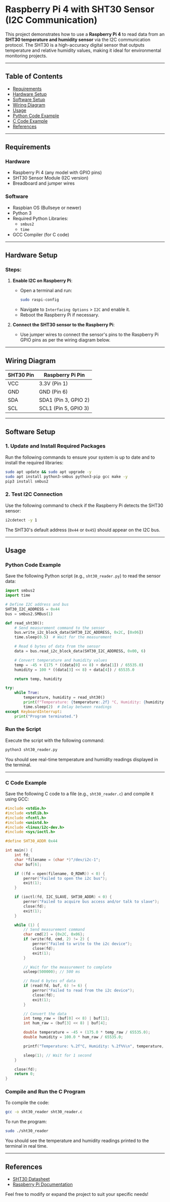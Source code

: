 # Raspberry Pi 4 with SHT30 Sensor (I2C Communication)

This project demonstrates how to use a **Raspberry Pi 4** to read data from an **SHT30 temperature and humidity sensor** via the I2C communication protocol. The SHT30 is a high-accuracy digital sensor that outputs temperature and relative humidity values, making it ideal for environmental monitoring projects.

---

## Table of Contents

- [Requirements](#requirements)
- [Hardware Setup](#hardware-setup)
- [Software Setup](#software-setup)
- [Wiring Diagram](#wiring-diagram)
- [Usage](#usage)
- [Python Code Example](#python-code-example)
- [C Code Example](#c-code-example)
- [References](#references)

---

## Requirements

### Hardware
- Raspberry Pi 4 (any model with GPIO pins)
- SHT30 Sensor Module (I2C version)
- Breadboard and jumper wires

### Software
- Raspbian OS (Bullseye or newer)
- Python 3
- Required Python Libraries:
  - `smbus2`
  - `time`
- GCC Compiler (for C code)

---

## Hardware Setup

### Steps:
1. **Enable I2C on Raspberry Pi**:
   - Open a terminal and run:
     ```bash
     sudo raspi-config
     ```
   - Navigate to `Interfacing Options` > `I2C` and enable it.
   - Reboot the Raspberry Pi if necessary.

2. **Connect the SHT30 sensor to the Raspberry Pi**:
   - Use jumper wires to connect the sensor's pins to the Raspberry Pi GPIO pins as per the wiring diagram below.

---

## Wiring Diagram

| **SHT30 Pin** | **Raspberry Pi Pin** |
|---------------|----------------------|
| VCC           | 3.3V (Pin 1)         |
| GND           | GND (Pin 6)          |
| SDA           | SDA1 (Pin 3, GPIO 2) |
| SCL           | SCL1 (Pin 5, GPIO 3) |

---

## Software Setup

### 1. Update and Install Required Packages
Run the following commands to ensure your system is up to date and to install the required libraries:
```bash
sudo apt update && sudo apt upgrade -y
sudo apt install python3-smbus python3-pip gcc make -y
pip3 install smbus2
```

### 2. Test I2C Connection
Use the following command to check if the Raspberry Pi detects the SHT30 sensor:
```bash
i2cdetect -y 1
```
The SHT30's default address (`0x44` or `0x45`) should appear on the I2C bus.

---

## Usage

### Python Code Example
Save the following Python script (e.g., `sht30_reader.py`) to read the sensor data:

```python
import smbus2
import time

# Define I2C address and bus
SHT30_I2C_ADDRESS = 0x44
bus = smbus2.SMBus(1)

def read_sht30():
    # Send measurement command to the sensor
    bus.write_i2c_block_data(SHT30_I2C_ADDRESS, 0x2C, [0x06])
    time.sleep(0.5)  # Wait for the measurement

    # Read 6 bytes of data from the sensor
    data = bus.read_i2c_block_data(SHT30_I2C_ADDRESS, 0x00, 6)

    # Convert temperature and humidity values
    temp = -45 + (175 * ((data[0] << 8) + data[1]) / 65535.0)
    humidity = 100 * ((data[3] << 8) + data[4]) / 65535.0

    return temp, humidity

try:
    while True:
        temperature, humidity = read_sht30()
        print(f"Temperature: {temperature:.2f} °C, Humidity: {humidity:.2f}%")
        time.sleep(2)  # Delay between readings
except KeyboardInterrupt:
    print("Program terminated.")
```

### Run the Script
Execute the script with the following command:
```bash
python3 sht30_reader.py
```
You should see real-time temperature and humidity readings displayed in the terminal.

---

### C Code Example
Save the following C code to a file (e.g., `sht30_reader.c`) and compile it using GCC:

```c
#include <stdio.h>
#include <stdlib.h>
#include <fcntl.h>
#include <unistd.h>
#include <linux/i2c-dev.h>
#include <sys/ioctl.h>

#define SHT30_ADDR 0x44

int main() {
    int fd;
    char *filename = (char *)"/dev/i2c-1";
    char buf[6];

    if ((fd = open(filename, O_RDWR)) < 0) {
        perror("Failed to open the i2c bus");
        exit(1);
    }

    if (ioctl(fd, I2C_SLAVE, SHT30_ADDR) < 0) {
        perror("Failed to acquire bus access and/or talk to slave");
        close(fd);
        exit(1);
    }

    while (1) {
        // Send measurement command
        char cmd[2] = {0x2C, 0x06};
        if (write(fd, cmd, 2) != 2) {
            perror("Failed to write to the i2c device");
            close(fd);
            exit(1);
        }

        // Wait for the measurement to complete
        usleep(500000); // 500 ms

        // Read 6 bytes of data
        if (read(fd, buf, 6) != 6) {
            perror("Failed to read from the i2c device");
            close(fd);
            exit(1);
        }

        // Convert the data
        int temp_raw = (buf[0] << 8) | buf[1];
        int hum_raw = (buf[3] << 8) | buf[4];

        double temperature = -45 + (175.0 * temp_raw / 65535.0);
        double humidity = 100.0 * hum_raw / 65535.0;

        printf("Temperature: %.2f°C, Humidity: %.2f%%\n", temperature, humidity);

        sleep(1); // Wait for 1 second
    }

    close(fd);
    return 0;
}
```

### Compile and Run the C Program
To compile the code:
```bash
gcc -o sht30_reader sht30_reader.c
```

To run the program:
```bash
sudo ./sht30_reader
```

You should see the temperature and humidity readings printed to the terminal in real time.

---

## References
- [SHT30 Datasheet](https://www.sensirion.com/file/datasheet_sht3x)
- [Raspberry Pi Documentation](https://www.raspberrypi.org/documentation/)

Feel free to modify or expand the project to suit your specific needs!
